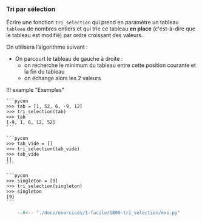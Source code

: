 

### Tri par sélection  


Écrire une fonction `tri_selection` qui prend en paramètre un tableau `tableau` de nombres entiers et qui trie ce tableau **en place** (c'est-à-dire que le tableau est modifié) par ordre croissant des valeurs.

On utilisera l’algorithme suivant :

- On parcourt le tableau de gauche à droite :
    - on recherche le minimum du tableau entre cette position courante et la fin du tableau 
    - on échange alors les 2 valeurs

!!! example "Exemples"

    ```pycon
    >>> tab = [1, 52, 6, -9, 12]
    >>> tri_selection(tab)
    >>> tab
    [-9, 1, 6, 12, 52]
    ```

    ```pycon
    >>> tab_vide = []
    >>> tri_selection(tab_vide)
    >>> tab_vide
    []
    ``` 

    ```pycon
    >>> singleton = [9]
    >>> tri_selection(singleton)
    >>> singleton
    [9]
    ```


```python
    --8<-- "./docs/exercices/1-facile/1800-tri_selection/exo.py"
```

